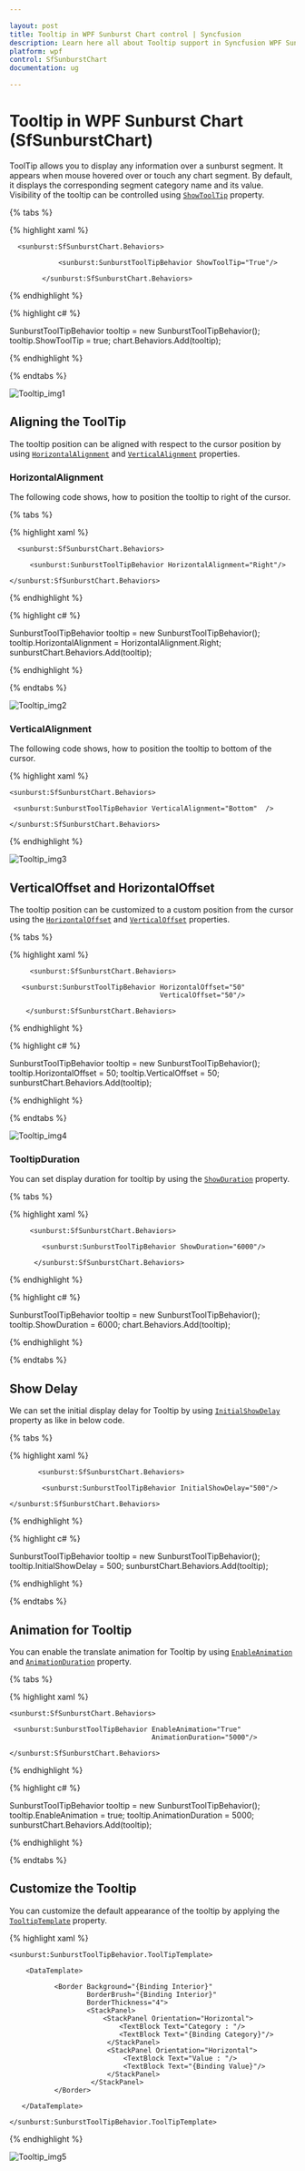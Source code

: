 ```yaml
---

layout: post
title: Tooltip in WPF Sunburst Chart control | Syncfusion
description: Learn here all about Tooltip support in Syncfusion WPF Sunburst Chart (SfSunburstChart) control and more.
platform: wpf 
control: SfSunburstChart 
documentation: ug

---
```


# Tooltip in WPF Sunburst Chart (SfSunburstChart)

ToolTip allows you to display any information over a sunburst segment. It appears when mouse hovered over or touch any chart segment. By default, it displays the corresponding segment category name and its value. Visibility of the tooltip can be controlled using [`ShowToolTip`](https://help.syncfusion.com/cr/wpf/Syncfusion.UI.Xaml.SunburstChart.SunburstToolTipBehavior.html#Syncfusion_UI_Xaml_SunburstChart_SunburstToolTipBehavior_ShowToolTip) property.

{% tabs %}

{% highlight xaml %}

      <sunburst:SfSunburstChart.Behaviors>

                <sunburst:SunburstToolTipBehavior ShowToolTip="True"/>

            </sunburst:SfSunburstChart.Behaviors>

{% endhighlight %}

{% highlight c# %}

SunburstToolTipBehavior tooltip = new SunburstToolTipBehavior();
tooltip.ShowToolTip = true;
chart.Behaviors.Add(tooltip);

{% endhighlight %}

{% endtabs %}


![Tooltip_img1](Tooltip_images/Tooltip_img1.jpeg)


## Aligning the ToolTip

The tooltip position can be aligned with respect to the cursor position by using [`HorizontalAlignment`](https://help.syncfusion.com/cr/wpf/Syncfusion.UI.Xaml.SunburstChart.SunburstToolTipBehavior.html#Syncfusion_UI_Xaml_SunburstChart_SunburstToolTipBehavior_HorizontalAlignment) and [`VerticalAlignment`](https://help.syncfusion.com/cr/wpf/Syncfusion.UI.Xaml.SunburstChart.SunburstToolTipBehavior.html#Syncfusion_UI_Xaml_SunburstChart_SunburstToolTipBehavior_VerticalAlignment) properties.

### HorizontalAlignment

The following code shows, how to position the tooltip to right of the cursor.

{% tabs %}

{% highlight xaml %}

      <sunburst:SfSunburstChart.Behaviors>

         <sunburst:SunburstToolTipBehavior HorizontalAlignment="Right"/>

    </sunburst:SfSunburstChart.Behaviors>

{% endhighlight %}

{% highlight c# %}

SunburstToolTipBehavior tooltip = new SunburstToolTipBehavior();
tooltip.HorizontalAlignment = HorizontalAlignment.Right;
sunburstChart.Behaviors.Add(tooltip);

{% endhighlight %}

{% endtabs %}

![Tooltip_img2](Tooltip_images/Tooltip_img2.jpeg)


### VerticalAlignment

The following code shows, how to position the tooltip to bottom of the cursor.

{% highlight xaml %}

    <sunburst:SfSunburstChart.Behaviors>

     <sunburst:SunburstToolTipBehavior VerticalAlignment="Bottom"  />

    </sunburst:SfSunburstChart.Behaviors>

{% endhighlight %}

![Tooltip_img3](Tooltip_images/Tooltip_img3.jpeg)


## VerticalOffset and HorizontalOffset

The tooltip position can be customized to a custom position from the cursor using the [`HorizontalOffset`](https://help.syncfusion.com/cr/wpf/Syncfusion.UI.Xaml.SunburstChart.SunburstToolTipBehavior.html#Syncfusion_UI_Xaml_SunburstChart_SunburstToolTipBehavior_HorizontalOffset) and [`VerticalOffset`](https://help.syncfusion.com/cr/wpf/Syncfusion.UI.Xaml.SunburstChart.SunburstToolTipBehavior.html#Syncfusion_UI_Xaml_SunburstChart_SunburstToolTipBehavior_VerticalOffset) properties.

{% tabs %}

{% highlight xaml %}

         <sunburst:SfSunburstChart.Behaviors>

       <sunburst:SunburstToolTipBehavior HorizontalOffset="50"
                                         VerticalOffset="50"/>

        </sunburst:SfSunburstChart.Behaviors>

{% endhighlight %}

{% highlight c# %}

SunburstToolTipBehavior tooltip = new SunburstToolTipBehavior();
tooltip.HorizontalOffset = 50;
tooltip.VerticalOffset = 50;
sunburstChart.Behaviors.Add(tooltip);

{% endhighlight %}

{% endtabs %}


![Tooltip_img4](Tooltip_images/Tooltip_img4.jpeg)


### TooltipDuration

You can set display duration for tooltip by using the [`ShowDuration`](https://help.syncfusion.com/cr/wpf/Syncfusion.UI.Xaml.SunburstChart.SunburstToolTipBehavior.html#Syncfusion_UI_Xaml_SunburstChart_SunburstToolTipBehavior_ShowDuration) property.

{% tabs %}

{% highlight xaml %}

         <sunburst:SfSunburstChart.Behaviors>

            <sunburst:SunburstToolTipBehavior ShowDuration="6000"/>

          </sunburst:SfSunburstChart.Behaviors>

{% endhighlight %}

{% highlight c# %}

SunburstToolTipBehavior tooltip = new SunburstToolTipBehavior();
tooltip.ShowDuration = 6000;
chart.Behaviors.Add(tooltip);

{% endhighlight %}

{% endtabs %}

## Show Delay

We can set the initial display delay for Tooltip by using [`InitialShowDelay`](https://help.syncfusion.com/cr/wpf/Syncfusion.UI.Xaml.SunburstChart.SunburstToolTipBehavior.html#Syncfusion_UI_Xaml_SunburstChart_SunburstToolTipBehavior_InitialShowDelay) property as like in below code. 

{% tabs %}

{% highlight xaml %}

           <sunburst:SfSunburstChart.Behaviors>

            <sunburst:SunburstToolTipBehavior InitialShowDelay="500"/>
                
    </sunburst:SfSunburstChart.Behaviors>

{% endhighlight %}

{% highlight c# %}

SunburstToolTipBehavior tooltip = new SunburstToolTipBehavior();
tooltip.InitialShowDelay = 500;
sunburstChart.Behaviors.Add(tooltip);

{% endhighlight %}

{% endtabs %}

## Animation for Tooltip

You can enable the translate animation for Tooltip by using [`EnableAnimation`](https://help.syncfusion.com/cr/wpf/Syncfusion.UI.Xaml.SunburstChart.SunburstToolTipBehavior.html#Syncfusion_UI_Xaml_SunburstChart_SunburstToolTipBehavior_EnableAnimation) and [`AnimationDuration`](https://help.syncfusion.com/cr/wpf/Syncfusion.UI.Xaml.SunburstChart.SunburstToolTipBehavior.html#Syncfusion_UI_Xaml_SunburstChart_SunburstToolTipBehavior_AnimationDuration) property.

{% tabs %}

{% highlight xaml %}

    <sunburst:SfSunburstChart.Behaviors>

     <sunburst:SunburstToolTipBehavior EnableAnimation="True" 
                                       AnimationDuration="5000"/>

    </sunburst:SfSunburstChart.Behaviors>

{% endhighlight %}

{% highlight c# %}

SunburstToolTipBehavior tooltip = new SunburstToolTipBehavior();
tooltip.EnableAnimation = true;
tooltip.AnimationDuration = 5000;
sunburstChart.Behaviors.Add(tooltip);

{% endhighlight %}

{% endtabs %}

## Customize the Tooltip

You can customize the default appearance of the tooltip by applying the [`TooltipTemplate`](https://help.syncfusion.com/cr/wpf/Syncfusion.UI.Xaml.SunburstChart.SunburstToolTipBehavior.html#Syncfusion_UI_Xaml_SunburstChart_SunburstToolTipBehavior_ToolTipTemplate) property.

{% highlight xaml %}

    <sunburst:SunburstToolTipBehavior.ToolTipTemplate>
                        
        <DataTemplate>
                            
               <Border Background="{Binding Interior}"
                       BorderBrush="{Binding Interior}"
                       BorderThickness="4">
                       <StackPanel>
                           <StackPanel Orientation="Horizontal">
                               <TextBlock Text="Category : "/>
                               <TextBlock Text="{Binding Category}"/>
                            </StackPanel>
                            <StackPanel Orientation="Horizontal">
                                <TextBlock Text="Value : "/>
                                <TextBlock Text="{Binding Value}"/>
                            </StackPanel>
                        </StackPanel>
               </Border>
                            
       </DataTemplate>
                        
    </sunburst:SunburstToolTipBehavior.ToolTipTemplate>

{% endhighlight %}

![Tooltip_img5](Tooltip_images/Tooltip_img5.jpeg)


